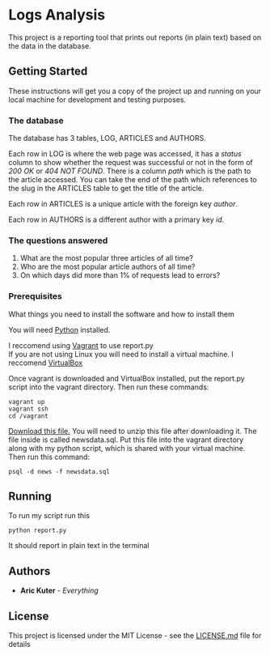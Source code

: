 # Logs Analysis

This project is a reporting tool that prints out reports (in plain text) based on the data in the database.

## Getting Started

These instructions will get you a copy of the project up and running on your local machine for development and testing purposes.

### The database

The database has 3 tables, LOG, ARTICLES and AUTHORS.  

Each row in LOG is where the web page was accessed, it has a *status* column to show whether the request was successful or not in the form of *200 OK* or *404 NOT FOUND*. There is a column *path* which is the path to the article accessed. You can take the end of the path which references to the slug in the ARTICLES table to get the title of the article.

Each row in ARTICLES is a unique article with the foreign key *author*.
  
Each row in AUTHORS is a different author with a primary key *id*.

### The questions answered

1. What are the most popular three articles of all time?
2. Who are the most popular article authors of all time?
3. On which days did more than 1% of requests lead to errors? 

### Prerequisites

What things you need to install the software and how to install them

You will need [Python](https://www.python.org/downloads/) installed.

I reccomend using [Vagrant](https://www.vagrantup.com/downloads.html) to use report.py  
If you are not using Linux you will need to install a virtual machine. I reccomend [VirtualBox](https://www.virtualbox.org)  

Once vagrant is downloaded and VirtualBox installed, put the report.py script into the vagrant directory. Then run these commands:

```
vagrant up
vagrant ssh
cd /vagrant
```


[Download this file.](https://d17h27t6h515a5.cloudfront.net/topher/2016/August/57b5f748_newsdata/newsdata.zip)
You will need to unzip this file after downloading it. The file inside is called newsdata.sql. Put this file into the vagrant directory along with my python script, which is shared with your virtual machine. Then run this command:

```
psql -d news -f newsdata.sql
```


## Running


To run my script run this

```
python report.py
```
It should report in plain text in the terminal


## Authors

* **Aric Kuter** - *Everything*


## License

This project is licensed under the MIT License - see the [LICENSE.md](LICENSE.md) file for details
